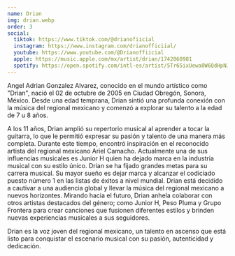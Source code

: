 ```yaml
---
name: Drian
img: drian.webp
order: 3
social:
  tiktok: https://www.tiktok.com/@drianofiicial
  instagram: https://www.instagram.com/drianofficiial/
  youtube: https://www.youtube.com/@Drianoffiicial
  apple: https://music.apple.com/mx/artist/drian/1742060981
  spotify: https://open.spotify.com/intl-es/artist/5Tr65ixUewa8W6QdHpNJ2K
---
```


Angel Adrian Gonzalez Alvarez, conocido en el mundo artístico como "Drian", nació el 02 de
octubre de 2005 en Ciudad Obregón, Sonora, México. Desde una edad temprana, Drian
sintió una profunda conexión con la música del regional mexicano y comenzó a explorar su
talento a la edad de 7 u 8 años.

A los 11 años, Drian amplió su repertorio musical al aprender a tocar la guitarra, lo que le
permitió expresar su pasión y talento de una manera más completa. Durante este tiempo,
encontró inspiración en el reconocido artista del regional mexicano Ariel Camacho.
Actualmente una de sus influencias musicales es Junior H quien ha dejado marca en la
industria musical con su estilo único. Drian se ha fijado grandes metas para su carrera
musical. Su mayor sueño es dejar marca y alcanzar el codiciado puesto número 1 en las
listas de éxitos a nivel mundial. Drian está decidido a cautivar a una audiencia global y llevar
la música del regional mexicano a nuevos horizontes. Mirando hacia el futuro, Drian anhela
colaborar con otros artistas destacados del género; como Junior H, Peso Pluma y Grupo
Frontera para crear canciones que fusionen diferentes estilos y brinden nuevas experiencias
musicales a sus seguidores.

Drian es la voz joven del regional mexicano, un talento en ascenso que está listo para
conquistar el escenario musical con su pasión, autenticidad y dedicación.
